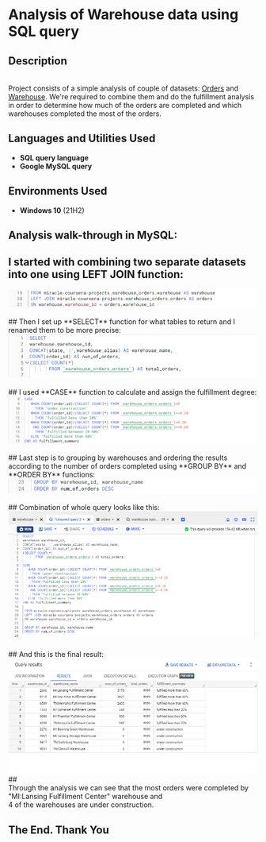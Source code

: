 <h1>Analysis of Warehouse data using SQL query</h1>

<h2>Description</h2>
<br /> Project consists of a simple analysis of couple of datasets: <a href="https://github.com/miracle99shoh/mySQL_query_warehouse/blob/main/Warehouse_Orders_Orders.csv">Orders</a> and <a href="https://github.com/miracle99shoh/mySQL_query_warehouse/blob/main/Warehouse_Orders_Warehouse.csv">Warehouse</a>. We're required to combine them and do the fulfillment analysis in order to determine how much of the orders are completed and which warehouses completed the most of the orders.
<br />

<h2>Languages and Utilities Used</h2>

- <b>SQL query language </b> 
- <b>Google MySQL query</b>

<h2>Environments Used </h2>

- <b>Windows 10</b> (21H2)

<h2>Analysis walk-through in MySQL:</h2>


## I started with combining two separate datasets into one using **LEFT JOIN** function: <br/>
<img src="https://github.com/miracle99shoh/mySQL_query_warehouse/blob/main/warehouse_analysis_query_01.png"/>
<br />
<br />
## Then I set up **SELECT** function for what tables to return and I renamed them to be more precise:  <br/>
<img src="https://github.com/miracle99shoh/mySQL_query_warehouse/blob/main/warehouse_analysis_query_02.png"/>
<br />
<br />
## I used **CASE** function to calculate and assign the fulfillment degree: <br/>
<img src="https://github.com/miracle99shoh/mySQL_query_warehouse/blob/main/warehouse_analysis_query_03.png"/>
<br />
<br />
## Last step is to grouping by warehouses and ordering the results according to the number of orders completed using **GROUP BY** and **ORDER BY** functions:  <br/>
<img src="https://github.com/miracle99shoh/mySQL_query_warehouse/blob/main/warehouse_analysis_query_04.png"/>
<br />
<br />
## Combination of whole query looks like this:  <br/>
<img src="https://github.com/miracle99shoh/mySQL_query_warehouse/blob/main/warehouse_analysis_query_1.png"/>
<br />
<br />
## And this is the final result:  <br/>
<img src="https://github.com/miracle99shoh/mySQL_query_warehouse/blob/main/warehouse_analysis_query_2.png"/>
<br />
## <br /> Through the analysis we can see that the most orders were completed by "MI:Lansing Fulfillment Center" warehouse and <br />4 of the warehouses are under construction.
<br />
<h2> The End. Thank You <h2>
